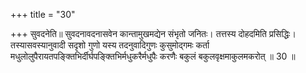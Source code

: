 +++
title = "30"

+++
सुवदनेति॥ सुवदनावदनासवेन कान्तामुखमद्येन संभृतो जनितः। तत्तस्य दोहदमिति प्रसिद्धिः। तस्यासवस्यानुवादी सदृशो गुणो यस्य तदनुवादिगुणः कुसुमोद्गमः कर्ता मधुलोलुपैरायतपङ्क्तिभिर्दीर्घपङ्क्तिभिर्मधुकरैर्मधुपैः करणैः बकुलं बकुलवृक्षमाकुलमकरोत् ॥ 30 ॥